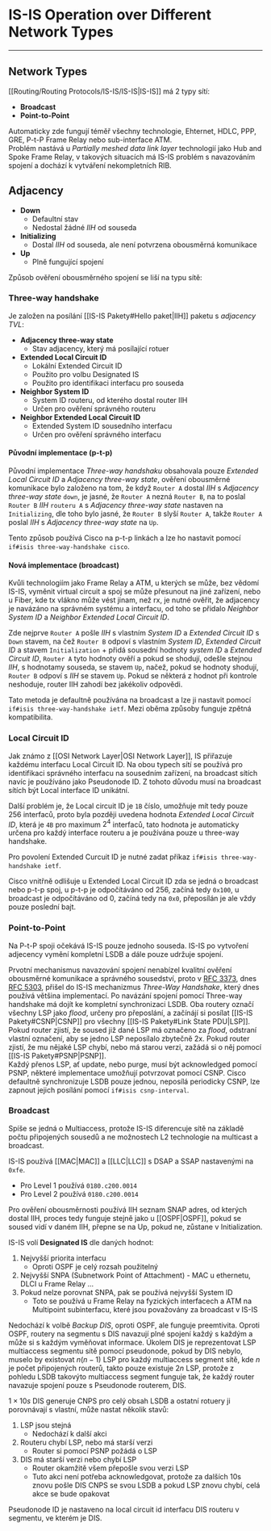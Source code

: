 # IS-IS Operation over Different Network Types
---

## Network Types

[[Routing/Routing Protocols/IS-IS/IS-IS|IS-IS]] má 2 typy sítí:
- **Broadcast**
- **Point-to-Point**

Automaticky zde fungují téměř všechny technologie, Ehternet, HDLC, PPP, GRE, P-t-P Frame Relay nebo sub-interface ATM.  
Problém nastává u  *Partially meshed data link layer* technologií jako Hub and Spoke Frame Relay, v takových situacích má IS-IS problém s navazováním spojení a dochází k vytváření nekompletních RIB.

## Adjacency

- **Down**
	- Defaultní stav
	- Nedostal žádné *IIH* od souseda
- **Initializing**
	- Dostal *IIH* od souseda, ale není potvrzena obousměrná komunikace
- **Up**
	- Plně fungující spojení

Způsob ověření obousměrného spojení se liší na typu sítě:
 
 ### Three-way handshake
 
 Je založen na posílání [[IS-IS Pakety#Hello paket|IIH]] paketu s *adjacency TVL*:
 - **Adjacency three-way state**
	 - Stav adjacency, který má posílající rotuer
- **Extended Local Circuit ID**
	- Lokální Extended Circuit ID
	- Použito pro volbu Designated IS
	- Použito pro identifikaci interfacu pro souseda
- **Neighbor System ID**
	- System ID routeru, od kterého dostal router IIH
	- Určen pro ověření správného routeru
- **Neighbor Extended Local Circuit ID**
	- Extended System ID sousedního interfacu
	- Určen pro ověření správného interfacu
 
 #### Původní implementace (p-t-p)
 
 Původní implementace *Three-way handshaku* obsahovala pouze *Extended Local Circuit ID* a *Adjacency three-way state*, ověření obousměrné komunikace bylo založeno na tom, že když `Router A` dostal *IIH* s *Adjacency three-way state* `down`, je jasné, že `Router A` nezná `Router B`, na to poslal `Router B` *IIH* `routeru A` s *Adjacency three-way state* nastaven na `Initializing`, dle toho bylo jasné, že `Router B` slyší `Router A`, takže `Router A` poslal *IIH* s *Adjacency three-way state* na `Up`.

Tento způsob používá Cisco na p-t-p linkách a lze ho nastavit pomocí `if#isis three-way-handshake cisco`.

#### Nová implementace (broadcast)

Kvůli technologiím jako Frame Relay a ATM, u kterých se může, bez vědomí IS-IS, vyměnit virtual circuit a spoj se může přesunout na jiné zařízení, nebo u Fiber, kde tx vlákno může vést jinam, než rx, je nutné ověřit, že adjacency je navázáno na správném systému a interfacu, od toho se přidalo *Neighbor System ID* a *Neighbor Extended Local Circuit ID*.

Zde nejprve `Router A` pošle *IIH* s vlastním *System ID* a *Extended Circuit ID* s `Down` stavem, na čež `Router B` odpoví s vlastním *System ID*, *Extended Circuit ID* a stavem `Initialization` + přidá sousední hodnoty *system ID* a *Extended Circuit ID*, `Router A` tyto hodnoty ověří a pokud se shodují, odešle stejnou *IIH*, s hodnotamy souseda, se stavem `Up`, načež, pokud se hodnoty shodují, `Router B` odpoví s *IIH* se stavem `Up`.
Pokud se některá z hodnot při kontrole neshoduje, router IIH zahodí bez jakékoliv odpovědi.

Tato metoda je defaultně používána na broadcast a lze ji nastavit pomocí `if#isis three-way-handshake ietf`.
 Mezi oběma způsoby funguje zpětná kompatibilita.
 
 ### Local Circuit ID
 
 Jak známo z [[OSI Network Layer|OSI Network Layer]], IS přiřazuje každému interfacu Local Circuit ID.
 Na obou typech sítí se používá pro identifikaci správného interfacu na sousedním zařízení, na broadcast sítích navíc je používáno jako Pseudonode ID.
Z tohoto důvodu musí na broadcast sítích být Local interface ID unikátní.

 Další problém je, že Local circuit ID je `1B` číslo, umožňuje mít tedy pouze $256$ interfaců, proto byla později uvedena hodnota *Extended Local Circuit ID*, která je `4B` pro maximum $2^4$ interfaců, tato hodnota je automaticky určena pro každý interface routeru a je používána pouze u three-way handshake.
 
 Pro povolení Extended Curcuit ID je nutné zadat příkaz `if#isis three-way-handshake ietf`.
 
 Cisco vnitřně odlišuje u Extended Local Circuit ID zda se jedná o broadcast nebo p-t-p spoj, u p-t-p je odpočítáváno od 256, začíná tedy `0x100`, u broadcast je odpočítáváno od 0, začíná tedy na `0x0`, přeposílán je ale vždy pouze poslední bajt.
 
 ### Point-to-Point

 Na P-t-P spoji očekává IS-IS pouze jednoho souseda.
 IS-IS po vytvoření adjecency vymění kompletní LSDB a dále pouze udržuje spojení.
 
 Prvotní mechanismus navazování spojení nenabízel kvalitní ověření obousměrné komunikace a správného sousedství, proto v [RFC 3373](https://datatracker.ietf.org/doc/html/rfc3373), dnes [RFC 5303](https://datatracker.ietf.org/doc/html/rfc5303), přišel do IS-IS mechanizmus *Three-Way Handshake*, který dnes používá většina implementací.
  Po navázání spojení pomocí Three-way handshake má dojít ke kompletní synchronizaci LSDB.
 Oba routery označí všechny LSP jako *flood*, určeny pro přeposlání, a začínájí si posílat [[IS-IS Pakety#CSNP|CSNP]] pro všechny [[IS-IS Pakety#Link State PDU|LSP]].
 Pokud router zjistí, že soused již dané LSP má označeno za *flood*, odstraní vlastní označení, aby se jedno LSP neposílalo zbytečně 2x.
 Pokud router zjistí, že mu nějaké LSP chybí, nebo má starou verzi, zažádá si o něj pomocí [[IS-IS Pakety#PSNP|PSNP]].  
 Každý přenos LSP, ať update, nebo purge, musí být acknowledged pomocí PSNP, některé implementace umožňují potvrzovat pomocí CSNP.
 Cisco defaultně synchronizuje LSDB pouze jednou, neposílá periodicky CSNP, lze zapnout jejich posílání pomocí `if#isis csnp-interval`.
 
 ### Broadcast
 
 Spíše se jedná o Multiaccess, protože IS-IS diferencuje sítě na základě počtu připojených sousedů a ne možnostech L2 technologie na multicast a broadcast.
 
IS-IS používá [[MAC|MAC]] a [[LLC|LLC]] s DSAP a SSAP nastavenými na `0xfe`.
- Pro Level 1 používá `0180.c200.0014`
- Pro Level 2 používá `0180.c200.0014`

Pro ověření obousměrnosti používá IIH seznam SNAP adres, od kterých dostal IIH, proces tedy funguje stejně jako u [[OSPF|OSPF]], pokud se soused vidí v daném IIH, přepne se na Up, pokud ne, zůstane v Initialization.

IS-IS volí **Designated IS** dle daných hodnot:
1. Nejvyšší priorita interfacu
	- Oproti OSPF je celý rozsah použitelný
2. Nejvyšší SNPA (Subnetwork Point of Attachment) - MAC u ethernetu, DLCI u Frame Relay ...
3. Pokud nelze porovnat SNPA, pak se používá nejvyšší System ID
	- Toto se používá u Frame Relay na fyzických interfacech a ATM na Multipoint subinterfacu, které jsou považovány za broadcast v IS-IS

Nedochází k volbě *Backup DIS*, oproti OSPF, ale funguje preemtivita.
Oproti OSPF, routery na segmentu s DIS navazují plné spojení každý s každým a může si s každým vyměňovat informace.
Úkolem DIS je reprezentovat LSP multiaccess segmentu sítě pomocí pseudonode, pokud by DIS nebylo, muselo by existovat $n(n-1)$ LSP pro každý multiaccess segment sítě, kde $n$ je počet připojených routerů, takto pouze existuje $2n$ LSP, protože z pohledu LSDB takovýto multiaccess segment funguje tak, že každý router navazuje spojení pouze s Pseudonode routerem, DIS.

$1 \times 10s$ DIS generuje CNPS pro celý obsah LSDB a ostatní rotuery ji porovnávají s vlastní, může nastat několik stavů:
1. LSP jsou stejná
	- Nedochází k další akci
2. Routeru chybí LSP, nebo má starší verzi
	- Router si pomocí PSNP požádá o LSP
3. DIS má starší verzi nebo chybí LSP
	- Router okamžitě všem přepošle svou verzi LSP
	- Tuto akci není potřeba acknowledgovat, protože za dalších 10s znovu pošle DIS CNPS se svou LSDB a pokud LSP znovu chybí, celá akce se bude opakovat

Pseudonode ID je nastaveno na local circuit id interfacu DIS routeru v segmentu, ve kterém je DIS.